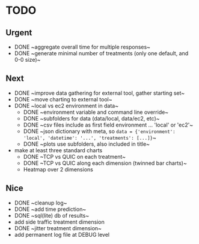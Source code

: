 # TODO

## Urgent

- DONE ~aggregate overall time for multiple responses~
- DONE ~generate minimal number of treatments (only one default, and 0-0 size)~

## Next

- DONE ~improve data gathering for external tool, gather starting set~
- DONE ~move charting to external tool~
- DONE ~local vs ec2 environment in data~
    + DONE ~environment variable and command line override~
    + DONE ~subfolders for data (data/local, data/ec2, etc)~
    + DONE ~csv files include as first field environment ... 'local' or 'ec2'~
    + DONE ~json dictionary with meta, so `data = {'environment': 'local', 'datetime': '...', 'treatments': [...]}`~
    + DONE ~plots use subfolders, also included in title~
- make at least three standard charts
    + DONE ~TCP vs QUIC on each treatment~
    + DONE ~TCP vs QUIC along each dimension (twinned bar charts)~
    + Heatmap over 2 dimensions

## Nice

- DONE ~cleanup log~
- DONE ~add time prediction~
- DONE ~sql(lite) db of results~
- add side traffic treatment dimension
- DONE ~jitter treatment dimension~
- add permanent log file at DEBUG level
